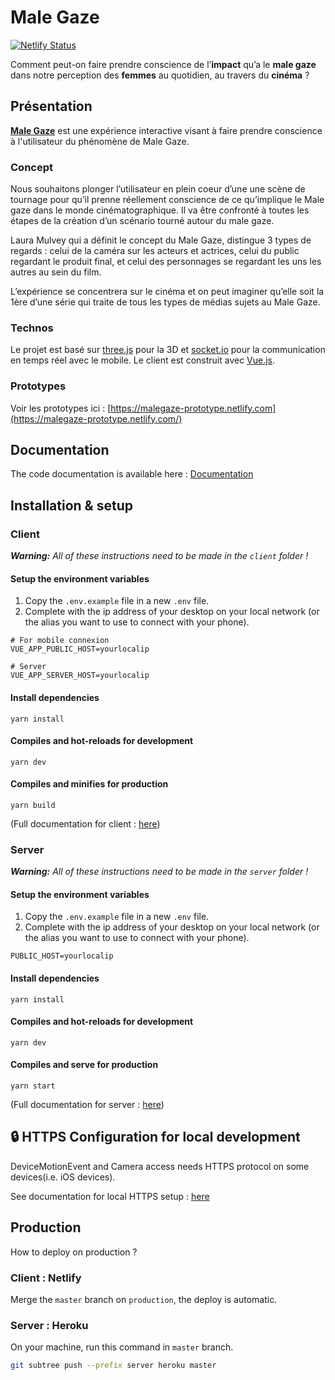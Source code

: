 # Male Gaze

[![Netlify Status](https://api.netlify.com/api/v1/badges/752f1a75-cedf-4203-8126-17cc6a19ca09/deploy-status)](https://app.netlify.com/sites/malegaze/deploys)

Comment peut-on faire prendre conscience de l’**impact** qu’a le **male gaze** dans notre perception des **femmes** au quotidien, au travers du **cinéma** ?

## Présentation
**[Male Gaze](https://malegaze.netlify.app)** est une expérience interactive visant à faire prendre conscience à l'utilisateur du phénomène de Male Gaze. 

### Concept
Nous souhaitons plonger l’utilisateur en plein coeur d’une une scène de tournage pour qu’il prenne réellement conscience de ce qu’implique le Male gaze dans le monde cinématographique. Il va être confronté à toutes les étapes de la création d’un scénario tourné autour du male gaze. 

Laura Mulvey qui a définit le concept du Male Gaze, distingue 3 types de regards : celui de la caméra sur les acteurs et actrices, celui du public regardant le produit final, et celui des personnages se regardant les uns les autres au sein du film. 

L’expérience se concentrera sur le cinéma et on peut imaginer qu’elle soit la 1ère d’une série qui traite de tous les types de médias sujets au Male Gaze.

### Technos
Le projet est basé sur [three.js](https://threejs.org/) pour la 3D et [socket.io](https://socket.io/) pour la communication en temps réel avec le mobile.
Le client est construit avec [Vue.js](https://vuejs.org/).

### Prototypes
Voir les prototypes ici : [https://malegaze-prototype.netlify.com](https://malegaze-prototype.netlify.com/)

## Documentation
The code documentation is available here : [Documentation](https://doc-malegaze.netlify.app)

## Installation & setup

### Client
_**Warning:** All of these instructions need to be made in the `client` folder !_

#### Setup the environment variables
1. Copy the `.env.example` file in a new `.env` file.
2. Complete with the ip address of your desktop on your local network (or the alias you want to use to connect with your phone).

```dotenv
# For mobile connexion
VUE_APP_PUBLIC_HOST=yourlocalip

# Server
VUE_APP_SERVER_HOST=yourlocalip
```

#### Install dependencies
```
yarn install
```

#### Compiles and hot-reloads for development
```
yarn dev
```

#### Compiles and minifies for production
```
yarn build
```

(Full documentation for client : [here](./client/README.md))

### Server
_**Warning:** All of these instructions need to be made in the `server` folder !_

#### Setup the environment variables
1. Copy the `.env.example` file in a new `.env` file.
2. Complete with the ip address of your desktop on your local network (or the alias you want to use to connect with your phone).
```dotenv
PUBLIC_HOST=yourlocalip
```

#### Install dependencies
```
yarn install
```

#### Compiles and hot-reloads for development
```
yarn dev
```

#### Compiles and serve for production
```
yarn start
```

(Full documentation for server : [here](./server/README.md))

## 🔒 HTTPS Configuration for local development
DeviceMotionEvent and Camera access needs HTTPS protocol on some devices(i.e. iOS devices).

See documentation for local HTTPS setup : [here](./HTTPS.md)

## Production

How to deploy on production ?

### Client : Netlify


Merge the `master` branch on `production`, the deploy is automatic.

### Server : Heroku

On your machine, run this command in `master` branch.
```bash
git subtree push --prefix server heroku master
```
